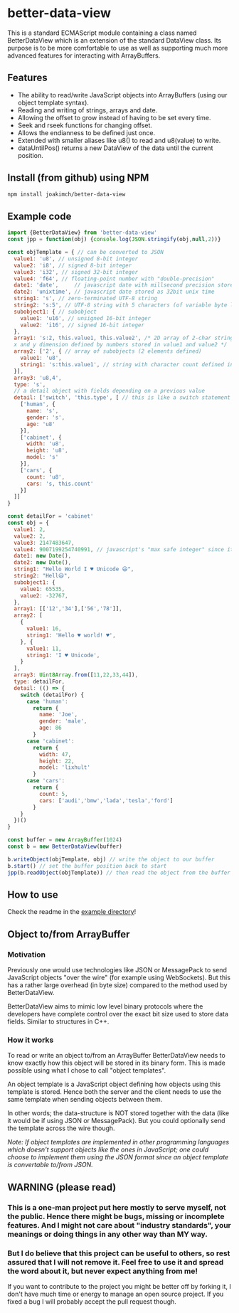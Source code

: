 # better-data-view

This is a standard ECMAScript module containing a class named BetterDataView which is an extension of the standard DataView class. Its purpose is to be more comfortable to use as well as supporting much more advanced features for interacting with ArrayBuffers.

## Features

* The ability to read/write JavaScript objects into ArrayBuffers (using our object template syntax).
* Reading and writing of strings, arrays and date.
* Allowing the offset to grow instead of having to be set every time.
* Seek and rseek functions for changing offset.
* Allows the endianness to be defined just once.
* Extended with smaller aliases like u8() to read and u8(value) to write.
* dataUntilPos() returns a new DataView of the data until the current position.

## Install (from github) using NPM
```bash
npm install joakimch/better-data-view
```

## Example code
```javascript
import {BetterDataView} from 'better-data-view'
const jpp = function(obj) {console.log(JSON.stringify(obj,null,2))}

const objTemplate = { // can be converted to JSON
  value1: 'u8', // unsigned 8-bit integer
  value2: 'i8', // signed 8-bit integer
  value3: 'i32', // signed 32-bit integer
  value4: 'f64', // floating-point number with "double-precision"
  date1: 'date',     // javascript date with millsecond precision stored as 53bit float
  date2: 'unixtime', // javascript date stored as 32bit unix time
  string1: 's', // zero-terminated UTF-8 string
  string2: 's:5', // UTF-8 string with 5 characters (of variable byte length)
  subobject1: { // subobject
    value1: 'u16', // unsigned 16-bit integer
    value2: 'i16', // signed 16-bit integer
  },
  array1: 's:2, this.value1, this.value2', /* 2D array of 2-char strings with
  x and y dimension defined by numbers stored in value1 and value2 */
  array2: ['2', { // array of subobjects (2 elements defined)
    value1: 'u8',
    string1: 's:this.value1', // string with character count defined in same subobject
  }],
  array3: 'u8,4',
  type: 's',
  // a detail object with fields depending on a previous value
  detail: ['switch', 'this.type', [ // this is like a switch statement with different cases
    ['human', {
      name: 's',
      gender: 's',
      age: 'u8'
    }],
    ['cabinet', {
      width: 'u8',
      height: 'u8',
      model: 's'
    }],
    ['cars', {
      count: 'u8',
      cars: 's, this.count'
    }]
  ]]
}

const detailFor = 'cabinet'
const obj = {
  value1: 2,
  value2: 2,
  value3: 2147483647,
  value4: 9007199254740991, // javascript's "max safe integer" since it's stored internally as a 53-bit float
  date1: new Date(),
  date2: new Date(),
  string1: "Hello World I ♥ Unicode 😃",
  string2: "Hell😃",
  subobject1: { 
    value1: 65535,
    value2: -32767,
  },
  array1: [['12','34'],['56','78']],
  array2: [
    {
      value1: 16,
      string1: 'Hello ♥ world! ♥',
    }, {
      value1: 11,
      string1: 'I ♥ Unicode',
    }
  ],
  array3: Uint8Array.from([11,22,33,44]),
  type: detailFor,
  detail: (() => {
    switch (detailFor) {
      case 'human':
        return { 
          name: 'Joe',
          gender: 'male',
          age: 86
        }
      case 'cabinet':
        return {
          width: 47,
          height: 22,
          model: 'lixhult'
        }
      case 'cars':
        return {
          count: 5,
          cars: ['audi','bmw','lada','tesla','ford']
        }
    }
  })()
}

const buffer = new ArrayBuffer(1024)
const b = new BetterDataView(buffer)

b.writeObject(objTemplate, obj) // write the object to our buffer
b.start() // set the buffer position back to start
jpp(b.readObject(objTemplate)) // then read the object from the buffer and print it
```

## How to use
Check the readme in the [example directory](https://github.com/JoakimCh/better-data-view/tree/master/examples)!

## Object to/from ArrayBuffer

### Motivation
Previously one would use technologies like JSON or MessagePack to send JavaScript
objects "over the wire" (for example using WebSockets). But this has a rather large
overhead (in byte size) compared to the method used by BetterDataView.

BetterDataView aims to mimic low level binary protocols where the developers have
complete control over the exact bit size used to store data fields. Similar to
structures in C++.

### How it works
To read or write an object to/from an ArrayBuffer BetterDataView needs to know exactly 
how this object will be stored in its binary form. This is made possible using what I 
chose to call "object templates".

An object template is a JavaScript object defining how objects using this template is
stored. Hence both the server and the client needs to use the same template when 
sending objects between them.

In other words; the data-structure is NOT stored together with the data (like it would 
be if using JSON or MessagePack). But you could optionally send the template across 
the wire though.

_Note: If object templates are implemented in other programming languages which doesn't 
support objects like the ones in JavaScript; one could choose to implement them using
the JSON format since an object template is convertable to/from JSON._

## WARNING (please read)

### This is a one-man project put here mostly to serve myself, not the public. Hence there might be bugs, missing or incomplete features. And I might not care about "industry standards", your meanings or doing things in any other way than MY way.

### But I do believe that this project can be useful to others, so rest assured that I will not remove it. Feel free to use it and spread the word about it, but never expect anything from me!

If you want to contribute to the project you might be better off by forking it, I don't have much time or energy to manage an open source project. If you fixed a bug I will probably accept the pull request though.